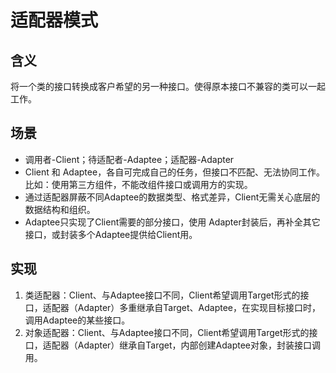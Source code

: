 # 适配器模式
## 含义
将一个类的接口转换成客户希望的另一种接口。使得原本接口不兼容的类可以一起工作。
## 场景
* 调用者-Client；待适配者-Adaptee；适配器-Adapter
* Client 和 Adaptee，各自可完成自己的任务，但接口不匹配、无法协同工作。比如：使用第三方组件，不能改组件接口或调用方的实现。
* 通过适配器屏蔽不同Adaptee的数据类型、格式差异，Client无需关心底层的数据结构和组织。
* Adaptee只实现了Client需要的部分接口，使用 Adapter封装后，再补全其它接口，或封装多个Adaptee提供给Client用。
## 实现
1. 类适配器：Client、与Adaptee接口不同，Client希望调用Target形式的接口，适配器（Adapter）多重继承自Target、Adaptee，在实现目标接口时，调用Adaptee的某些接口。
2. 对象适配器：Client、与Adaptee接口不同，Client希望调用Target形式的接口，适配器（Adapter）继承自Target，内部创建Adaptee对象，封装接口调用。

